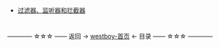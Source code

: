
* [过滤器、监听器和拦截器](1.过滤器、监听器和拦截器.md)

#

———— ☆☆☆ —— 返回 -> [westboy-首页](../../../README.md) <- 目录 —— ☆☆☆ ————
